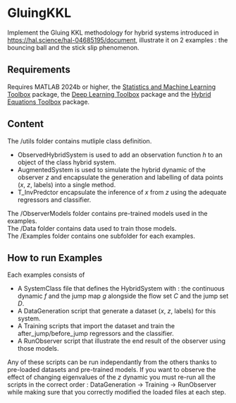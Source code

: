 # GluingKKL

Implement the Gluing KKL methodology for hybrid systems introduced in https://hal.science/hal-04685195/document, illustrate it on 2 examples : the bouncing ball and the stick slip phenomenon.

## Requirements
Requires MATLAB 2024b or higher, the [Statistics and Machine Learning Toolbox](https://mathworks.com/products/statistics.html) package, the [Deep Learning Toolbox](https://mathworks.com/products/deep-learning.html) package and the [Hybrid Equations Toolbox](https://mathworks.com/matlabcentral/fileexchange/41372-hybrid-equations-toolbox) package.

## Content
The /utils folder contains mutliple class definition.
- ObservedHybridSystem is used to add an observation function $h$ to an object of the class hybrid system.
- AugmentedSystem is used to simulate the hybrid dynamic of the observer $z$ and encapsulate the generation and labelling of data points ($x$, $z$, labels) into a single method.
- T_InvPredctor encapsulate the inference of $x$ from $z$ using the adequate regressors and classifier.

The /ObserverModels folder contains pre-trained models used in the examples.  
The /Data folder contains data used to train those models.  
The /Examples folder contains one subfolder for each examples.

## How to run Examples
Each examples consists of
- A SystemClass file that defines the HybridSystem with : the continuous dynamic $f$ and the jump map $g$ alongside the flow set $C$ and the jump set $D$.
- A DataGeneration script that generate a dataset ($x$, $z$, labels) for this system.
- A Training scripts that import the dataset and train the after_jump/before_jump regressors and the classifier.
- A RunObserver script that illustrate the end result of the observer using those models.

Any of these scripts can be run independantly from the others thanks to pre-loaded datasets and pre-trained models. If you want to observe the effect of changing eigenvalues of the $z$ dynamic you must re-run all the scripts in the correct order : DataGeneration &rarr; Training &rarr; RunObserver while making sure that you correctly modified the loaded files at each step. 

